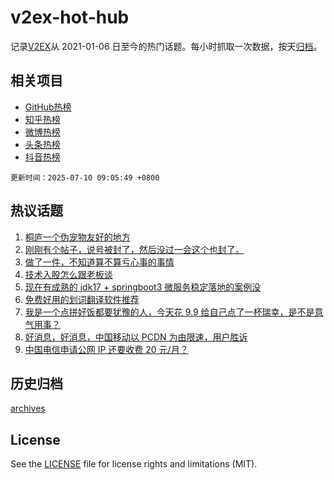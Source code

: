 # v2ex-hot-hub

 记录[V2EX](https://www.v2ex.com/)从 2021-01-06 日至今的热门话题。每小时抓取一次数据，按天[归档](archives)。
 
 ## 相关项目

- [GitHub热榜](https://github.com/lonnyzhang423/github-hot-hub)
- [知乎热榜](https://github.com/lonnyzhang423/zhihu-hot-hub)
- [微博热榜](https://github.com/lonnyzhang423/weibo-hot-hub)
- [头条热榜](https://github.com/lonnyzhang423/toutiao-hot-hub)
- [抖音热榜](https://github.com/lonnyzhang423/douyin-hot-hub)


 `更新时间：2025-07-10 09:05:49 +0800`

## 热议话题

1. [桐庐一个伪宠物友好的地方](https://www.v2ex.com/t/1143901)
1. [刚刚有个帖子，说号被封了，然后没过一会这个也封了。](https://www.v2ex.com/t/1143927)
1. [做了一件，不知道算不算亏心事的事情](https://www.v2ex.com/t/1143903)
1. [技术入股怎么跟老板谈](https://www.v2ex.com/t/1143930)
1. [现在有成熟的 jdk17 + springboot3 微服务稳定落地的案例没](https://www.v2ex.com/t/1143899)
1. [免费好用的划词翻译软件推荐](https://www.v2ex.com/t/1143953)
1. [我是一个点拼好饭都要犹豫的人，今天花 9.9 给自己点了一杯瑞幸，是不是意气用事？](https://www.v2ex.com/t/1144011)
1. [好消息，好消息，中国移动以 PCDN 为由限速，用户胜诉](https://www.v2ex.com/t/1143906)
1. [中国电信申请公网 IP 还要收费 20 元/月？](https://www.v2ex.com/t/1143932)

## 历史归档

[archives](archives)

## License

See the [LICENSE](LICENSE) file for license rights and limitations (MIT).

